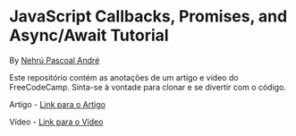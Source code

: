 # JavaScript Callbacks, Promises, and Async/Await Tutorial

By [Nehrú Pascoal André](https://www.linkedin.com/in/nehru-andre/)

Este repositório contém as anotações de um artigo e vídeo do FreeCodeCamp. Sinta-se à vontade para clonar e se divertir com o código.

Artigo - [Link para o Artigo](https://www.freecodecamp.org/news/javascript-async-await-tutorial-learn-callbacks-promises-async-await-by-making-icecream/)

Vídeo - [Link para o Vídeo](https://www.youtube.com/watch?v=n5ZtTO1ArWg)
